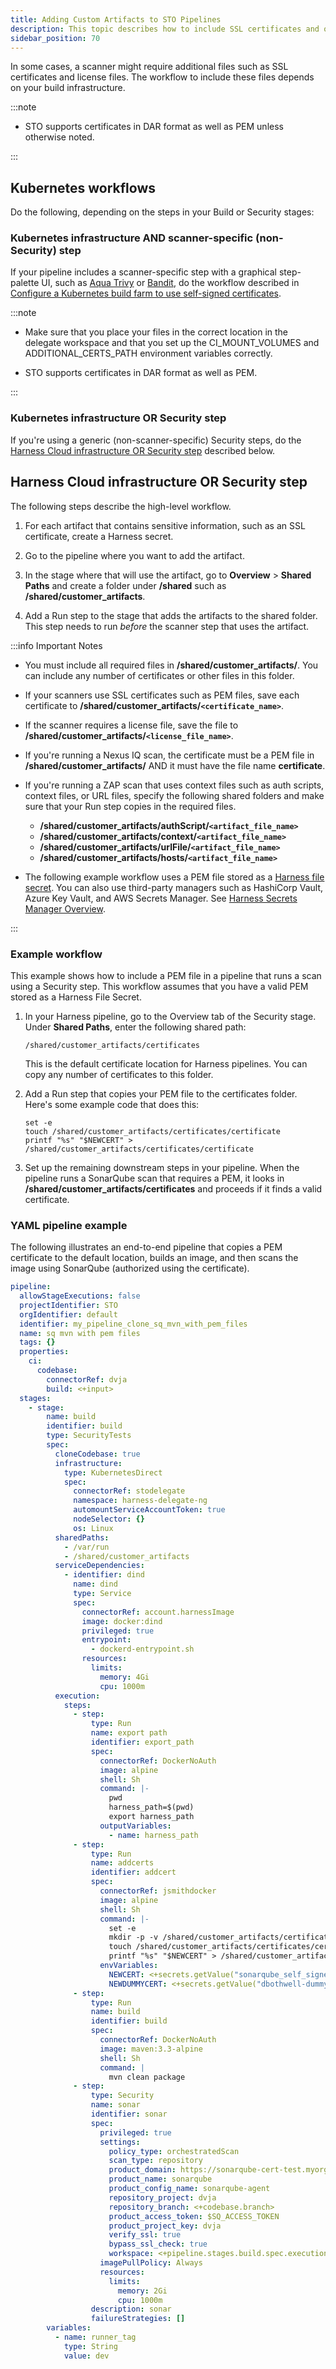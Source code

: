 ```yaml
---
title: Adding Custom Artifacts to STO Pipelines
description: This topic describes how to include SSL certificates and other types of artifacts in your STO pipelines. 
sidebar_position: 70
---
```


In some cases, a scanner might require additional files such as SSL certificates and license files. The workflow to include these files depends on your build infrastructure.

:::note

* STO supports certificates in DAR format as well as PEM unless otherwise noted.

:::


## Kubernetes workflows

Do the following, depending on the steps in your Build or Security stages: 

### Kubernetes infrastructure AND scanner-specific (non-Security) step 
 
If your pipeline includes a scanner-specific step with a graphical step-palette UI, such as [Aqua Trivy](/docs/security-testing-orchestration/sto-techref-category/aqua-trivy-scanner-reference) or [Bandit](/docs/security-testing-orchestration/sto-techref-category/bandit-scanner-reference), do the workflow described in [Configure a Kubernetes build farm to use self-signed certificates](/docs/continuous-integration/use-ci/set-up-build-infrastructure/k8s-build-infrastructure/configure-a-kubernetes-build-farm-to-use-self-signed-certificates#harness-cloud-infrastructure-or-security-step).

:::note

* Make sure that you place your files in the correct location in the delegate workspace and that you set up the CI_MOUNT_VOLUMES and ADDITIONAL_CERTS_PATH environment variables correctly.

* STO supports certificates in DAR format as well as PEM.

:::

### Kubernetes infrastructure OR Security step

If you're using a generic (non-scanner-specific) Security steps, do the [Harness Cloud infrastructure OR Security step](#harness-cloud-infrastructure-or-security-step) described below. 


## Harness Cloud infrastructure OR Security step

The following steps describe the high-level workflow.

1. For each artifact that contains sensitive information, such as an SSL certificate, create a Harness secret.

2. Go to the pipeline where you want to add the artifact.

3. In the stage where that will use the artifact, go to **Overview** > **Shared Paths** and create a folder under **/shared** such as **/shared/customer_artifacts**. 

4. Add a Run step to the stage that adds the artifacts to the shared folder. This step needs to run _before_ the scanner step that uses the artifact. 

:::info Important Notes

* You must include all required files in  **/shared/customer_artifacts/**. You can include any number of certificates or other files in this folder.

* If your scanners use SSL certificates such as PEM files, save each certificate to **/shared/customer_artifacts/`<certificate_name>`**. 

* If the scanner requires a license file, save the file to **/shared/customer_artifacts/`<license_file_name>`**.  

* If you're running a Nexus IQ scan, the certificate must be a PEM file in **/shared/customer_artifacts/** AND it must have the file name **certificate**. 

* If you're running a ZAP scan that uses context files such as auth scripts, context files, or URL files, specify the following shared folders and make sure that your Run step copies in the required files. 

  * **/shared/customer_artifacts/authScript/`<artifact_file_name>`**
  * **/shared/customer_artifacts/context/`<artifact_file_name>`**
  * **/shared/customer_artifacts/urlFile/`<artifact_file_name>`**
  * **/shared/customer_artifacts/hosts/`<artifact_file_name>`**

* The following example workflow uses a PEM file stored as a [Harness file secret](/docs/platform/Secrets/add-file-secrets). You can also use third-party managers such as HashiCorp Vault, Azure Key Vault, and AWS Secrets Manager. See [Harness Secrets Manager Overview](/docs/platform/Secrets/Secrets-Management/harness-secret-manager-overview).

:::

  
### Example workflow
  
This example shows how to include a PEM file in a pipeline that runs a scan using a Security step. This workflow assumes that you have a valid PEM stored as a Harness File Secret. 

1. In your Harness pipeline, go to the Overview tab of the Security stage. Under **Shared Paths**, enter the following shared path: 

   `/shared/customer_artifacts/certificates`
   
   This is the default certificate location for Harness pipelines. You can copy any number of certificates to this folder.

2. Add a Run step that copies your PEM file to the certificates folder. Here's some example code that does this:

   ```
   set -e
   touch /shared/customer_artifacts/certificates/certificate
   printf "%s" "$NEWCERT" > /shared/customer_artifacts/certificates/certificate
   ```

3. Set up the remaining downstream steps in your pipeline. When the pipeline runs a SonarQube scan that requires a PEM, it looks in **/shared/customer_artifacts/certificates** and proceeds if it finds a valid certificate. 

### YAML pipeline example

The following illustrates an end-to-end pipeline that copies a PEM certificate to the default location, builds an image, and then scans the image using SonarQube (authorized using the certificate).

```yaml 
pipeline:
  allowStageExecutions: false
  projectIdentifier: STO
  orgIdentifier: default
  identifier: my_pipeline_clone_sq_mvn_with_pem_files
  name: sq mvn with pem files
  tags: {}
  properties:
    ci:
      codebase:
        connectorRef: dvja
        build: <+input>
  stages:
    - stage:
        name: build
        identifier: build
        type: SecurityTests
        spec:
          cloneCodebase: true
          infrastructure:
            type: KubernetesDirect
            spec:
              connectorRef: stodelegate
              namespace: harness-delegate-ng
              automountServiceAccountToken: true
              nodeSelector: {}
              os: Linux
          sharedPaths:
            - /var/run
            - /shared/customer_artifacts
          serviceDependencies:
            - identifier: dind
              name: dind
              type: Service
              spec:
                connectorRef: account.harnessImage
                image: docker:dind
                privileged: true
                entrypoint:
                  - dockerd-entrypoint.sh
                resources:
                  limits:
                    memory: 4Gi
                    cpu: 1000m
          execution:
            steps:
              - step:
                  type: Run
                  name: export path
                  identifier: export_path
                  spec:
                    connectorRef: DockerNoAuth
                    image: alpine
                    shell: Sh
                    command: |-
                      pwd
                      harness_path=$(pwd)
                      export harness_path
                    outputVariables:
                      - name: harness_path
              - step:
                  type: Run
                  name: addcerts
                  identifier: addcert
                  spec:
                    connectorRef: jsmithdocker
                    image: alpine
                    shell: Sh
                    command: |-
                      set -e
                      mkdir -p -v /shared/customer_artifacts/certificates
                      touch /shared/customer_artifacts/certificates/certificate1
                      printf "%s" "$NEWCERT" > /shared/customer_artifacts/certificates/certificate1
                    envVariables:
                      NEWCERT: <+secrets.getValue("sonarqube_self_signed_cert")>
                      NEWDUMMYCERT: <+secrets.getValue("dbothwell-dummy-pem")>
              - step:
                  type: Run
                  name: build
                  identifier: build
                  spec:
                    connectorRef: DockerNoAuth
                    image: maven:3.3-alpine
                    shell: Sh
                    command: |
                      mvn clean package
              - step:
                  type: Security
                  name: sonar
                  identifier: sonar
                  spec:
                    privileged: true
                    settings:
                      policy_type: orchestratedScan
                      scan_type: repository
                      product_domain: https://sonarqube-cert-test.myorg.dev/
                      product_name: sonarqube
                      product_config_name: sonarqube-agent
                      repository_project: dvja
                      repository_branch: <+codebase.branch>
                      product_access_token: $SQ_ACCESS_TOKEN
                      product_project_key: dvja
                      verify_ssl: true
                      bypass_ssl_check: true
                      workspace: <+pipeline.stages.build.spec.execution.steps.export_path.output.outputVariables.harness_path>/target
                    imagePullPolicy: Always
                    resources:
                      limits:
                        memory: 2Gi
                        cpu: 1000m
                  description: sonar
                  failureStrategies: []
        variables:
          - name: runner_tag
            type: String
            value: dev
```
